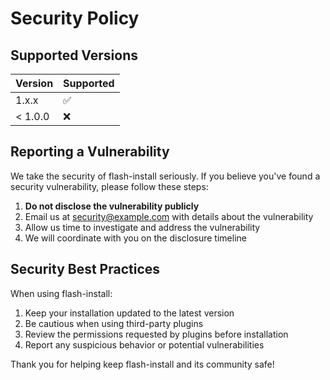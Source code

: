 # Security Policy

## Supported Versions

| Version | Supported          |
| ------- | ------------------ |
| 1.x.x   | :white_check_mark: |
| < 1.0.0 | :x:                |

## Reporting a Vulnerability

We take the security of flash-install seriously. If you believe you've found a security vulnerability, please follow these steps:

1. **Do not disclose the vulnerability publicly**
2. Email us at [security@example.com](mailto:security@example.com) with details about the vulnerability
3. Allow us time to investigate and address the vulnerability
4. We will coordinate with you on the disclosure timeline

## Security Best Practices

When using flash-install:

1. Keep your installation updated to the latest version
2. Be cautious when using third-party plugins
3. Review the permissions requested by plugins before installation
4. Report any suspicious behavior or potential vulnerabilities

Thank you for helping keep flash-install and its community safe!
